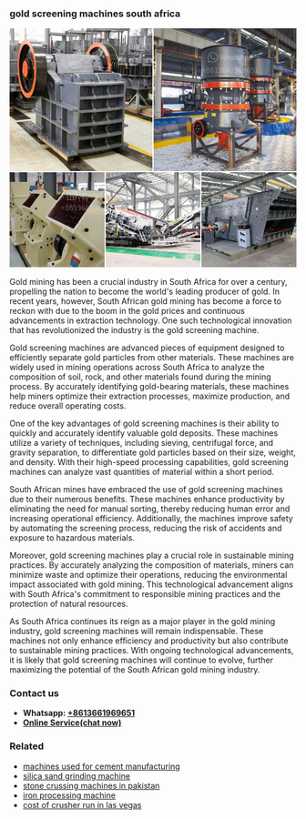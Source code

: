 <h3>gold screening machines south africa</h3><img src='1708497589.jpg' alt=''><p>Gold mining has been a crucial industry in South Africa for over a century, propelling the nation to become the world's leading producer of gold. In recent years, however, South African gold mining has become a force to reckon with due to the boom in the gold prices and continuous advancements in extraction technology. One such technological innovation that has revolutionized the industry is the gold screening machine.</p><p>Gold screening machines are advanced pieces of equipment designed to efficiently separate gold particles from other materials. These machines are widely used in mining operations across South Africa to analyze the composition of soil, rock, and other materials found during the mining process. By accurately identifying gold-bearing materials, these machines help miners optimize their extraction processes, maximize production, and reduce overall operating costs.</p><p>One of the key advantages of gold screening machines is their ability to quickly and accurately identify valuable gold deposits. These machines utilize a variety of techniques, including sieving, centrifugal force, and gravity separation, to differentiate gold particles based on their size, weight, and density. With their high-speed processing capabilities, gold screening machines can analyze vast quantities of material within a short period.</p><p>South African mines have embraced the use of gold screening machines due to their numerous benefits. These machines enhance productivity by eliminating the need for manual sorting, thereby reducing human error and increasing operational efficiency. Additionally, the machines improve safety by automating the screening process, reducing the risk of accidents and exposure to hazardous materials.</p><p>Moreover, gold screening machines play a crucial role in sustainable mining practices. By accurately analyzing the composition of materials, miners can minimize waste and optimize their operations, reducing the environmental impact associated with gold mining. This technological advancement aligns with South Africa's commitment to responsible mining practices and the protection of natural resources.</p><p>As South Africa continues its reign as a major player in the gold mining industry, gold screening machines will remain indispensable. These machines not only enhance efficiency and productivity but also contribute to sustainable mining practices. With ongoing technological advancements, it is likely that gold screening machines will continue to evolve, further maximizing the potential of the South African gold mining industry.</p><h3>Contact us</h3><ul><li><strong>Whatsapp:&nbsp;<a href="https://wa.me/8613661969651">+8613661969651</a></strong></li><li><a href="https://swt.shibang-china.com/?git&amp;zhl&amp;gold screening machines south africa"><strong>Online Service(chat now)</strong></a></li></ul><h3>Related</h3><ul><li><a href='machines used for cement manufacturing.md'>machines used for cement manufacturing</a></li><li><a href='silica sand grinding machine.md'>silica sand grinding machine</a></li><li><a href='stone crussing machines in pakistan.md'>stone crussing machines in pakistan</a></li><li><a href='iron processing machine.md'>iron processing machine</a></li><li><a href='cost of crusher run in las vegas.md'>cost of crusher run in las vegas</a></li></ul>